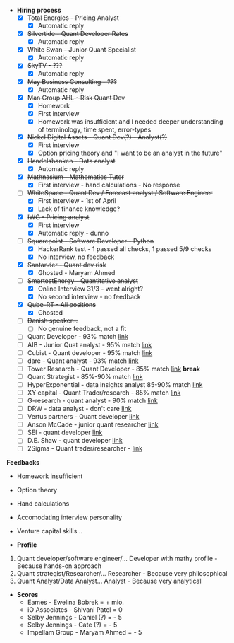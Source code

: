 - **Hiring process**
   - [x] ~~Total Energies - Pricing Analyst~~
      - [x] Automatic reply
   - [x] ~~Silvertide - Quant Developer Rates~~
      - [x] Automatic reply
   - [x] ~~White Swan - Junior Quant Specialist~~
      - [x] Automatic reply
   - [x] ~~SkyTV - ???~~
      - [x] Automatic reply
   - [x] ~~May Business Consulting - ???~~
      - [x] Automatic reply
   - [x] ~~Man Group AHL - Risk Quant Dev~~
      - [x] Homework
      - [x] First interview
      - [x] Homework was insufficient and I needed deeper understanding of terminology, time spent, error-types
   - [x] ~~Nickel Digital Assets - Quant Dev(?) - Analyst(?)~~
      - [x] First interview
      - [x] Option pricing theory and "I want to be an analyst in the future"
   - [x] ~~Handelsbanken - Data analyst~~
      - [x] Automatic reply
   - [x] ~~Mathnasium - Mathematics Tutor~~
      - [x] First interview - hand calculations - No response
   - [ ] ~~WhiteSpace - Quant Dev / Forecast analyst / Software Engineer~~
      - [x] First interview - 1st of April
      - [x] Lack of finance knowledge?
   - [x] ~~IWG - Pricing analyst~~
      - [x] First interview
      - [x] Automatic reply - dunno
   - [ ] ~~Squarepoint - Software Developer - Python~~
      - [x] HackerRank test - 1 passed all checks, 1 passed 5/9 checks
      - [x] No interview, no feedback
   - [x] ~~Santander - Quant dev risk~~
      - [x] Ghosted - Maryam Ahmed
   - [ ] ~~SmartestEnergy - Quantitative analyst~~
      - [x] Online Interview 31/3 - went alright?
      - [x] No second interview - no feedback
   - [x] ~~Qube-RT - All positions~~
      - [x] Ghosted
   - [ ] ~~Danish speaker...~~
      - [ ] No genuine feedback, not a fit
   - [ ] Quant Developer - 93% match [link](https://careers.db.com/professionals/search-roles/#/professional/job/62544)
   - [ ] AIB - Junior Quat analyst - 95% match [link](https://jobs.aib.ie/aib/job/Various-Junior-Quantitative-Analyst%2C-London-Dublin-&-Hybrid-IE/1265987100/)
   - [ ] Cubist - Quant developer - 95% match [link](https://careers.point72.com/CSJobDetail?jobName=quantitative-developer&jobCode=CSS-0013264&location=London&locale=English&retURL=/CSCareerSearch)
   - [ ] dare - Quant analyst - 93% match [link](https://careers.dare.global/jobs/5409342-quantitative-analyst)
   - [ ] Tower Research - Quant Developer - 85% match [link](https://boards.greenhouse.io/embed/job_app?token=4944865&gh_src=be8ebc4b1&source=LinkedIn) 
 **break**
   - [ ] Quant Strategist - 85%-90% match [link](https://careers.db.com/professionals/search-roles/#/professional/job/61976)
   - [ ] HyperExponential - data insights analyst 85-90% match [link](https://jobs.ashbyhq.com/hyperexponential/c8810ae9-2413-418b-b9c3-64ac3406ec51?locationId=18e33fd0-50b5-4265-b9da-41307c535eb0)
   - [ ] XY capital - Quant Trader/research - 85% match [link](https://job-boards.greenhouse.io/xycapital/jobs/4003596101?gh_src=1b820912teu)
   - [ ] G-research - quant analyst - 90% match [link](https://gresearch.wd103.myworkdayjobs.com/en-US/G-Research/details/Quantitative-Analyst_R2633?source=linkedin&locationCountry=29247e57dbaf46fb855b224e03170bc7)
   - [ ] DRW - data analyst - don't care [link](https://www.drw.com/work-at-drw/listings/data-analyst-3027271)
   - [ ] Vertus partners - Quant developer [link](https://www.vertuspartners.com/job/quant-developer-python-slash-c-plus-plus-equities-investment-banking-1?source=bing.com)
   - [ ] Anson McCade - junior quant researcher [link](https://www.ansonmccade.com/vacancy_detail.php?vacancy_id=102290)
   - [ ] SEI - quant developer [link](https://careers.seic.com/global/en/job/R0029840/Quantitative-Developer)
   - [ ] D.E. Shaw - quant developer [link](https://www.deshaw.com/careers/quant-systems-systems-developer-london-5295)
   - [ ] 2Sigma - Quant trader/researcher - [link](https://careers.twosigma.com/careers/JobDetail/London-United-Kingdom-of-Great-Britain-and-Northern-Ireland-Quantitative-Researcher-Quantitative-Trader-Two-Sigma-Securities-UK/12635)

**Feedbacks**
- Homework insufficient
- Option theory
- Hand calculations
- Accomodating interview personality
- Venture capital skills...


- **Profile**
1. Quant developer/software engineer/... Developer with mathy profile - Because hands-on approach
2. Quant strategist/Researcher/... Researcher - Because very philosophical
3. Quant Analyst/Data Analyst... Analyst - Because very analytical


- **Scores**
   - Eames - Ewelina Bobrek = + mio.
   - iO Associates - Shivani Patel = 0
   - Selby Jennings - Daniel (?) = - 5
   - Selby Jennings - Cate (?) = - 5
   - Impellam Group - Maryam Ahmed = - 5
